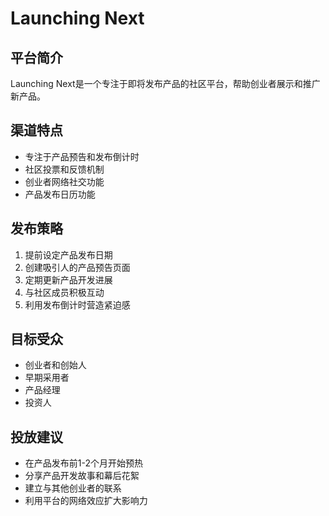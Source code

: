 # Launching Next

## 平台简介
Launching Next是一个专注于即将发布产品的社区平台，帮助创业者展示和推广新产品。

## 渠道特点
- 专注于产品预告和发布倒计时
- 社区投票和反馈机制
- 创业者网络社交功能
- 产品发布日历功能

## 发布策略
1. 提前设定产品发布日期
2. 创建吸引人的产品预告页面
3. 定期更新产品开发进展
4. 与社区成员积极互动
5. 利用发布倒计时营造紧迫感

## 目标受众
- 创业者和创始人
- 早期采用者
- 产品经理
- 投资人

## 投放建议
- 在产品发布前1-2个月开始预热
- 分享产品开发故事和幕后花絮
- 建立与其他创业者的联系
- 利用平台的网络效应扩大影响力
